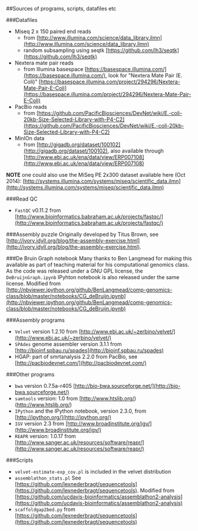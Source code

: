 
##Sources of programs, scripts, datafiles etc

###Datafiles

* Miseq 2 x 150 paired end reads
  * from [http://www.illumina.com/science/data_library.ilmn](http://www.illumina.com/science/data_library.ilmn)
  * random subsampling using seqtk [https://github.com/lh3/seqtk](https://github.com/lh3/seqtk)
* Nextera mate pair reads
  * from Illumina basespace [https://basespace.illumina.com/‎](https://basespace.illumina.com/‎), look for "Nextera Mate Pair (E. Coli)" [https://basespace.illumina.com/project/294296/Nextera-Mate-Pair-E-Coli](https://basespace.illumina.com/project/294296/Nextera-Mate-Pair-E-Coli)
* PacBio reads
  * from [https://github.com/PacificBiosciences/DevNet/wiki/E.-coli-20kb-Size-Selected-Library-with-P4-C2](https://github.com/PacificBiosciences/DevNet/wiki/E.-coli-20kb-Size-Selected-Library-with-P4-C2)
* MinIOn data
  * from [http://gigadb.org/dataset/100102](http://gigadb.org/dataset/100102), also available through [http://www.ebi.ac.uk/ena/data/view/ERP007108](http://www.ebi.ac.uk/ena/data/view/ERP007108)
  
**NOTE** one could also use the MiSeq PE 2x300 dataset available here (Oct 2014): [http://systems.illumina.com/systems/miseq/scientific_data.ilmn](http://systems.illumina.com/systems/miseq/scientific_data.ilmn)

###Read QC

* `FastQC` v0.11.2 from [http://www.bioinformatics.babraham.ac.uk/projects/fastqc/](http://www.bioinformatics.babraham.ac.uk/projects/fastqc/)

###Assembly puzzle
Originally developed by Titus Brown, see [http://ivory.idyll.org/blog/the-assembly-exercise.html](http://ivory.idyll.org/blog/the-assembly-exercise.html).

###De Bruin Graph notebook
Many thanks to Ben Langmead for making this available as part of teaching material for his computational genomics class. As the code was released under a GNU GPL license, the `DeBruijnGraph.ipynb` IPyhton notebook is also released under the same license.
Modified from  [http://nbviewer.ipython.org/github/BenLangmead/comp-genomics-class/blob/master/notebooks/CG_deBruijn.ipynb](http://nbviewer.ipython.org/github/BenLangmead/comp-genomics-class/blob/master/notebooks/CG_deBruijn.ipynb)


###Assembly programs

* `Velvet` version 1.2.10 from [http://www.ebi.ac.uk/~zerbino/velvet/](http://www.ebi.ac.uk/~zerbino/velvet/)
* `SPAdes` genome assembler version 3.1.1 from [http://bioinf.spbau.ru/spades](http://bioinf.spbau.ru/spades)
* HGAP: part of smrtanalysis 2.2.0 from PacBio, see [http://pacbiodevnet.com/](http://pacbiodevnet.com/)

###Other programs

* `bwa` version 0.7.5a-r405 [http://bio-bwa.sourceforge.net/](http://bio-bwa.sourceforge.net/)
* `samtools` version: 1.0 from [http://www.htslib.org/)(http://www.htslib.org/)
* `IPython` and the IPython notebook, version 2.3.0, from [http://ipython.org/](http://ipython.org/)
* `IGV` version 2.3 from [http://www.broadinstitute.org/igv/](http://www.broadinstitute.org/igv/)
* `REAPR` version: 1.0.17 from [http://www.sanger.ac.uk/resources/software/reapr/](http://www.sanger.ac.uk/resources/software/reapr/)

###Scripts

* `velvet-estimate-exp_cov.pl` is included in the velvet distribution
* `assemblathon_stats.pl` See [https://github.com/lexnederbragt/sequencetools](https://github.com/lexnederbragt/sequencetools). Modified from [https://github.com/ucdavis-bioinformatics/assemblathon2-analysis](https://github.com/ucdavis-bioinformatics/assemblathon2-analysis)
* `scaffoldgap2bed.py` from [https://github.com/lexnederbragt/sequencetools](https://github.com/lexnederbragt/sequencetools)
